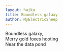 ```yaml
---
layout: haiku
title: Boundless galaxy
author: MyElectricSheep
---
```


Boundless galaxy, <br>
Merry gold foxes hooting <br>
Near the data pond <br>
